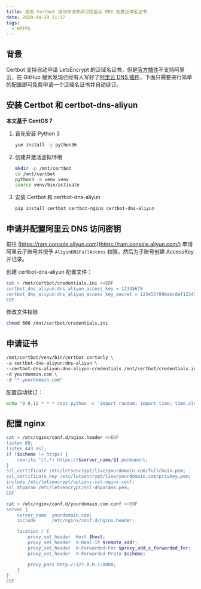 ```yaml
---
title: 使用 Certbot 自动申请并续订阿里云 DNS 免费泛域名证书
date: 2020-04-29 11:17
tags: 
  - HTTPS
---
```

## 背景

Certbot 支持自动申请 LetsEncrypt 的泛域名证书，但是[官方插件](https://certbot.eff.org/docs/using.html#dns-plugins)不支持阿里云，在 GitHub 搜索发现已经有人写好了[阿里云 DNS 插件](https://github.com/tengattack/certbot-dns-aliyun)，下面只需要进行简单的配置即可免费申请一个泛域名证书并自动续订。

## 安装 Certbot 和 certbot-dns-aliyun

**本文基于 CentOS 7**

1. 首先安装 Python 3

    ```bash
    yum install -y python36
    ```

2. 创建并激活虚拟环境
    ```bash
    mkdir -p /mnt/certbot
    cd /mnt/certbot
    python3 -m venv venv
    source venv/bin/activate
    ```
3. 安装 Certbot 和 certbot-dns-aliyun
    ```bash
    pip install certbot certbot-nginx certbot-dns-aliyun
    ```

## 申请并配置阿里云 DNS 访问密钥

前往 [https://ram.console.aliyun.com](https://ram.console.aliyun.com/) 申请阿里云子账号并授予 `AliyunDNSFullAccess` 权限。然后为子账号创建 AccessKey 并记录。


创建 certbot-dns-aliyun 配置文件：

```bash
cat > /mnt/certbot/credentials.ini <<EOF
certbot_dns_aliyun:dns_aliyun_access_key = 12345678
certbot_dns_aliyun:dns_aliyun_access_key_secret = 1234567890abcdef1234567890abcdef
EOF
```

修改文件权限

```bash
chmod 600 /mnt/certbot/credentials.ini
```

## 申请证书

```bash
/mnt/certbot/venv/bin/certbot certonly \
-a certbot-dns-aliyun:dns-aliyun \
--certbot-dns-aliyun:dns-aliyun-credentials /mnt/certbot/credentials.ini \
-d yourdomain.com \
-d "*.yourdomain.com"
```

配置自动续订：

```bash
echo "0 0,12 * * * root python -c 'import random; import time; time.sleep(random.random() * 3600)' && /mnt/certbot/venv/bin/certbot renew -q" | sudo tee -a /etc/crontab > /dev/null
```

## 配置 nginx

```bash
cat > /etc/nginx/conf.d/nginx.header <<EOF
listen 80;
listen 443 ssl;
if ($scheme != https) {
    rewrite ^/(.*) https://$server_name/$1 permanent;
} 
ssl_certificate /etc/letsencrypt/live/yourdomain.com/fullchain.pem;
ssl_certificate_key /etc/letsencrypt/live/yourdomain.com/privkey.pem;
include /etc/letsencrypt/options-ssl-nginx.conf;
ssl_dhparam /etc/letsencrypt/ssl-dhparams.pem;
EOF
```

```bash
cat > /etc/nginx/conf.d/yourdomain.com.conf <<EOF
server {
    server_name  yourdomain.com;
    include      /etc/nginx/conf.d/nginx.header;

    location / {
        proxy_set_header  Host $host;  
        proxy_set_header  X-Real-IP $remote_addr;  
        proxy_set_header  X-Forwarded-For $proxy_add_x_forwarded_for;  
        proxy_set_header  X-Forwarded-Proto $scheme;  

        proxy_pass http://127.0.0.1:8080;
    }
}
EOF
```
